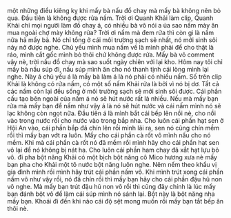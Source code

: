 một những điều kiêng kỵ khi mấy bà nấu đồ chay mà mấy bà không nên bỏ qua. Đầu tiên là không được rửa nấm. Trời ơi Quanh Khải làm clip, Quanh Khải chỉ mọi người làm đồ chay á, có nhiều bà vô nói a ủa sao nấm mày ăn mua ngoài chợ mày không rửa? Trời ơi nấm mà đem rửa thì còn gì là nấm nữa hả mấy bà. Nó chỉ tổng ở cái môi trường sạch sẽ nhất, nó mới sinh sôi nảy nở được nghe. Chủ yếu mình mua nấm về là mình phải để cho thật là ráo, mình cắt gốc mình bỏ thôi chứ không được rửa. Mấy bà vô comment vậy nè, trời nấu đồ chay mà sao suốt ngày chiên với lại kho. Hôm nay tôi chỉ mấy bà nấu súp đi, nấu súp mình ăn cho nó thanh tịnh cái lòng mình lại nghe. Này á chủ yếu á là mấy bà làm á là nó phải có nhiều nấm. Số trên clip Khải là không có rửa nấm, có một số nấm Khải rửa là bởi vì nó bị dơ. Tất cả các nấm còn lại đều sống ở môi trường sạch sẽ mới sinh sôi được. Cái phần cấu tạo bên ngoài của nấm á nó sẽ hút nước rất là nhiều. Nếu mà mấy bạn rửa mà mấy bạn để nấm như vậy á là nó sẽ hút nước và cái nấm mình nó sẽ lạc không còn ngọt nữa. Đầu tiên á là mình bắt cái bếp lên nồi nè, cho nồi vào trong nước rồi cho nước vào trong bắp nha. Cho luôn cái phần hạt sen ở Hội An vào, cái phần bắp đã chín lên rồi mình lãi ra, sen nó cũng chín mềm rồi thì mấy bạn vớt ra luôn. Mấy cho cái phần cà rốt vô mình nấu cho nó mềm. Khi mà cái phần cà rốt nó đã mềm rồi mình hãy cho cái phần hạt sen vô lại để nó không bị nát ha. Cho luôn cái phần ham chay đã xắt hạt lựu bỏ vô. đi pha bột năng Khải có một bịch bột năng cô Mico hương xưa nè mấy bạn pha cho Khải một tô nước bột năng luôn nghe. Nêm nếm theo khẩu vị gia đình mình rồi mình hãy trút cái phần nấm vô. Khi mình trút xong cái phần nấm vô như vậy rồi, nó đã chín rồi thì mấy bạn hãy cho cái phần đậu hũ non vô nghe. Mà mấy bạn trút đậu hũ non vô rồi thì cũng đây chính là lúc mấy bạn đánh bột vô để làm cái súp mình nó sánh lại. Bột này là bột năng nha mấy bạn. Khoái đi đến khi nào cái độ sệt mong muốn rồi mấy bạn tắt bếp ăn thôi nè.